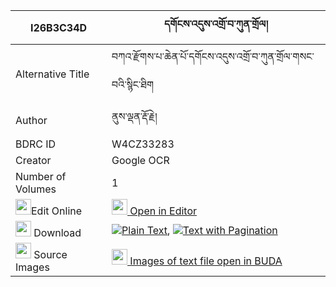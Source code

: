 |I26B3C34D|དགོངས་འདུས་འགྲོ་བ་ཀུན་གྲོལ། 
| --- | --- 
|Alternative Title |བཀའ་རྫོགས་པ་ཆེན་པོ་དགོངས་འདུས་འགྲོ་བ་ཀུན་གྲོལ་གསང་བའི་སྙིང་ཐིག
|Author| ནུས་ལྡན་རྡོ་རྗེ།
|BDRC ID | W4CZ33283
|Creator | Google OCR
|Number of Volumes| 1
|<img width="25" src="https://img.icons8.com/color/25/000000/edit-property.png">Edit Online| [<img width="25" src="https://avatars.githubusercontent.com/u/45091458?s=200&v=4"> Open in Editor](http://editor.openpecha.org/I26B3C34D)
|<img width="25" src="https://img.icons8.com/fluent/48/000000/download-2.png"/>  Download | [![](https://img.icons8.com/color/20/000000/txt.png)Plain Text](https://github.com/Openpecha/I26B3C34D/releases/download/v1/gong_du_drowa_kun_drol_plain_I26B3C34D.zip), [![](https://img.icons8.com/color/20/000000/txt.png)Text with Pagination](https://github.com/Openpecha/I26B3C34D/releases/download/v1/gong_du_drowa_kun_drol_pages_I26B3C34D.zip)
|<img width="25" src="https://img.icons8.com/plasticine/100/000000/pictures-folder.png"/>  Source Images | [<img width="25" src="https://library.bdrc.io/icons/BUDA-small.svg"> Images of text file open in BUDA](https://library.bdrc.io/show/bdr:W4CZ33283)
